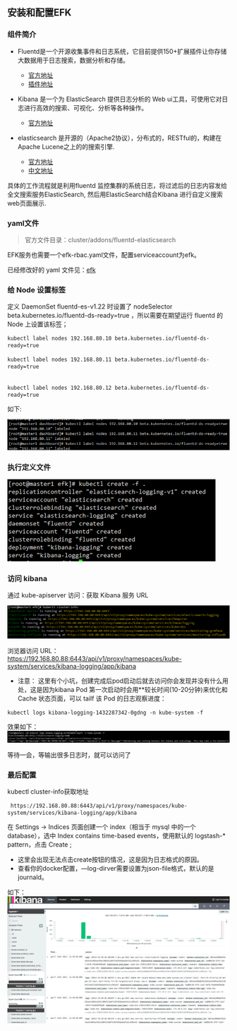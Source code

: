 ## 安装和配置EFK

### 组件简介

- Fluentd是一个开源收集事件和日志系统，它目前提供150+扩展插件让你存储大数据用于日志搜索，数据分析和存储。

  - [官方地址](http://fluentd.org/)  
  - [插件地址](http://fluentd.org/plugin/)

- Kibana 是一个为 ElasticSearch 提供日志分析的 Web ui工具，可使用它对日志进行高效的搜索、可视化、分析等各种操作。
  - [官方地址](http://www.elasticsearch.org/overview/kibana/)


- elasticsearch 是开源的（Apache2协议），分布式的，RESTful的，构建在Apache Lucene之上的的搜索引擎.

  - [官方地址](http://www.elasticsearch.org/overview/)    
  - [中文地址](http://es-cn.medcl.net/)


具体的工作流程就是利用fluentd 监控集群的系统日志，将过滤后的日志内容发给全文搜索服务ElasticSearch, 然后用ElasticSearch结合Kibana 进行自定义搜索web页面展示.


### yaml文件

> 官方文件目录：cluster/addons/fluentd-elasticsearch


EFK服务也需要一个efk-rbac.yaml文件，配置serviceaccount为efk。

已经修改好的 yaml 文件见：[efk]()


### 给 Node 设置标签

定义 DaemonSet fluentd-es-v1.22 时设置了 nodeSelector beta.kubernetes.io/fluentd-ds-ready=true ，所以需要在期望运行 fluentd 的 Node 上设置该标签；

```
kubectl label nodes 192.168.80.10 beta.kubernetes.io/fluentd-ds-ready=true

kubectl label nodes 192.168.80.11 beta.kubernetes.io/fluentd-ds-ready=true


kubectl label nodes 192.168.80.12 beta.kubernetes.io/fluentd-ds-ready=true
```


如下:

![](assets/markdown-img-paste-20170908163757863.png)



### 执行定义文件

![](assets/markdown-img-paste-2017090816384345.png)



### 访问 kibana

通过 kube-apiserver 访问：获取 Kibana 服务 URL

![](assets/markdown-img-paste-20170908164005950.png)


浏览器访问 URL： https://192.168.80.88:6443/api/v1/proxy/namespaces/kube-system/services/kibana-logging/app/kibana


- 注意： 这里有个小坑，创建完成后pod启动后就去访问你会发现并没有什么用处，这是因为kibana Pod 第一次启动时会用**较长时间(10-20分钟)来优化和 Cache 状态页面，可以 tailf 该 Pod 的日志观察进度：


```
kubectl logs kibana-logging-1432287342-0gdng -n kube-system -f
```

效果如下：
![](assets/markdown-img-paste-20170910180148427.png)

等待一会，等输出很多日志时，就可以访问了

### 最后配置

kubectl cluster-info获取地址
```
 https://192.168.80.88:6443/api/v1/proxy/namespaces/kube-system/services/kibana-logging/app/kibana
```
在 Settings -> Indices 页面创建一个 index（相当于 mysql 中的一个 database），选中 Index contains time-based events，使用默认的 logstash-* pattern，点击 Create ;



- 这里会出现无法点击create按钮的情况，这是因为日志格式的原因。
- 查看你的docker配置，—log-dirver需要设置为json-file格式，默认的是journald。


如下：
![](assets/markdown-img-paste-20170910190648765.png)
